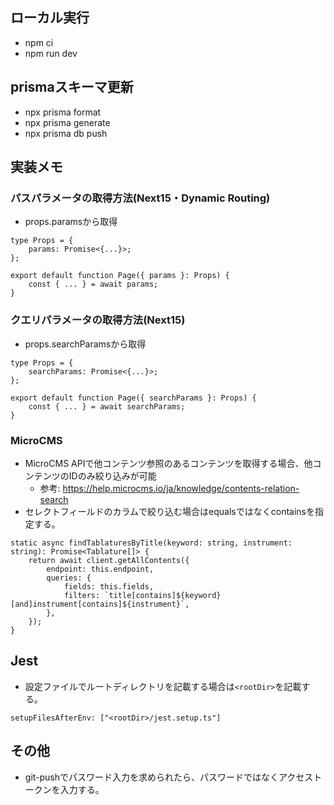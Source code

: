 ## ローカル実行

- npm ci
- npm run dev

## prismaスキーマ更新

- npx prisma format
- npx prisma generate
- npx prisma db push

## 実装メモ

### パスパラメータの取得方法(Next15・Dynamic Routing)

- props.paramsから取得

```
type Props = {
    params: Promise<{...}>;
};

export default function Page({ params }: Props) {
    const { ... } = await params;
}
```

### クエリパラメータの取得方法(Next15)

- props.searchParamsから取得

```
type Props = {
    searchParams: Promise<{...}>;
};

export default function Page({ searchParams }: Props) {
    const { ... } = await searchParams;
}
```

### MicroCMS

- MicroCMS APIで他コンテンツ参照のあるコンテンツを取得する場合、他コンテンツのIDのみ絞り込みが可能
    - 参考: https://help.microcms.io/ja/knowledge/contents-relation-search
- セレクトフィールドのカラムで絞り込む場合はequalsではなくcontainsを指定する。

```
static async findTablaturesByTitle(keyword: string, instrument: string): Promise<Tablature[]> {
    return await client.getAllContents({
        endpoint: this.endpoint,
        queries: {
            fields: this.fields,
            filters: `title[contains]${keyword}[and]instrument[contains]${instrument}`,
        },
    });
}
```

## Jest

- 設定ファイルでルートディレクトリを記載する場合は`<rootDir>`を記載する。

```
setupFilesAfterEnv: ["<rootDir>/jest.setup.ts"]
```

## その他

- git-pushでパスワード入力を求められたら、パスワードではなくアクセストークンを入力する。
